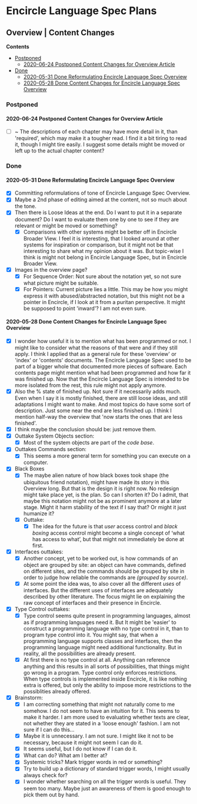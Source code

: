 Encircle Language Spec Plans
============================

Overview | Content Changes
--------------------------

__Contents__

- [Postponed](#postponed)
    - [2020-06-24 Postponed Content Changes for Overview Article](#2020-06-24-postponed-content-changes-for-overview-article)
- [Done](#done)
    - [2020-05-31 Done Reformulating Encircle Language Spec Overview](#2020-05-31-done-reformulating-encircle-language-spec-overview)
    - [2020-05-28 Done Content Changes for Encircle Language Spec Overview](#2020-05-28-done-content-changes-for-encircle-language-spec-overview)

### Postponed

#### 2020-06-24 Postponed Content Changes for Overview Article

- [ ] ~ The descriptions of each chapter may have more detail in it, than 'required', which may make it a tougher read. I find it a bit tiring to read it, though I might tire easily. I suggest some details might be moved or left up to the actual chapter content?

### Done

#### 2020-05-31 Done Reformulating Encircle Language Spec Overview

- [x] Committing reformulations of tone of Encircle Language Spec Overview.
- [x] Maybe a 2nd phase of editing aimed at the content, not so much about the tone.
- [x] Then there is Loose Ideas at the end. Do I want to put it in a separate document? Do I want to evaluate them one by one to see if they are relevant or might be moved or something?
    - [x] Comparisons with other systems might be better off in Encircle Broader View. I feel it is interesting, that I looked around at other systems for inspiration or comparison, but it might not be that interesting to share what my opinion about it was. But topic-wise I think is might not belong in Encircle Language Spec, but in Encircle Broader View.
- [x] Images in the overview page?
    - [x] For Sequence Order: Not sure about the notation yet, so not sure what picture might be suitable.
    - [x] For Pointers: Current picture lies a little. This may be how you might express it with abused/abstracted notation, but this might not be a pointer in Encircle, if I look at it from a puritan perspective. It might be supposed to point 'inward'? I am not even sure.

#### 2020-05-28 Done Content Changes for Encircle Language Spec Overview

- [x] I wonder how useful it is to mention what has been programmed or not. I might like to consider what the reasons of that were and if they still apply. I think I applied that as a general rule for these 'overview' or 'index' or 'contents' documents. The Encircle Language Spec used to be part of a bigger whole that documented more pieces of software. Each contents page might mention what had been programmed and how far it was finished up. Now that the Encircle Language Spec is intended to be more isolated from the rest, this rule might not apply anymore.
- [x] Also the % state of finished up. Not sure if it necessarily adds much. Even when I say it is mostly finished, there are still loose ideas, and still adaptations I might want to make. And most topics do have some sort of description. Just some near the end are less finished up. I think I mention half-way the overview that 'now starts the ones that are less finished'.
- [x] I think maybe the conclusion should be: just remove them.
- [x] Outtake System Objects section:
    - [x] Most of the system objects are part of the *code base*.
- [x] Outtakes    Commands section:
    - [x] This seems a more general term for something you can execute on a computer.
- [x] Black Boxes
    - [x] The maybe alien nature of how black boxes took shape (the ubiquitous friend notation), might have made its story in this Overview long. But that is the design it is right now. No redesign might take place yet, is the plan. So can I shorten it? Do I admit, that maybe this notation might not be as prominent anymore at a later stage. Might it harm stability of the text if I say that? Or might it just humanize it?
    - [x] Outtake:
        - [x] The idea for the future is that *user* access control and *black boxing* access control might become a single concept of ‘what has access to what’, but that might not immediately be done at first.
- [x] Interfaces outtakes:
    - [x] Another concept, yet to be worked out, is how commands of an object are grouped by site: an object can have commands, defined on different sites, and the commands should be grouped by site in order to judge how reliable the commands are *(grouped by source)*.
    - [x] At some point the idea was, to also cover all the different *uses* of interfaces. But the different uses of interfaces are adequately described by other literature. The focus might lie on explaining the raw concept of interfaces and their presence in Encircle.
- [x] Type Control outtakes:
    - [x] Type control seems quite present in programming languages, almost as if programming languages need it. But It might be 'easier' to construct a programming language with no type control in it, than to program type control into it. You might say, that when a programming language supports classes and interfaces, then the programming language might need additional functionality. But in reality, all the possibilities are already present.
    - [x] At first there is no type control at all. Anything can reference anything and this results in all sorts of possibilities, that things might go wrong in a program. Type control only enforces restrictions. When type controls is implemented inside Encircle, it is like nothing extra is offered, but only the ability to impose more restrictions to the possiblities already offered.
- [x] Brainstorm:
    - [x] I am correcting something that might not naturally come to me somehow. I do not seem to have an intuition for it. This seems to make it harder. I am more used to evaluating whether texts are clear, not whether they are stated in a 'loose enough' fashion. I am not sure if I can do this...
    - [x] Maybe it is unnecessary. I am not sure. I might like it not to be necessary, because it might not seem I can do it.
    - [x] It seems useful, but I do not know if I can do it.
    - [x] What can do? What am I better at?
    - [x] Systemic tricks? Mark trigger words in red or something?
    - [x] Try to build up a dictionary of standard trigger words, I might usually always check for?
    - [x] I wonder whether searching on all the trigger words is useful. They seem too many. Maybe just an awareness of them is good enough to pick them out by hand.